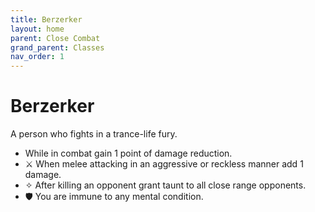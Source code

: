 ```yaml
---
title: Berzerker
layout: home
parent: Close Combat
grand_parent: Classes
nav_order: 1
---
```


# Berzerker
A person who fights in a trance-life fury.

*  While in combat gain 1 point of damage reduction.
*  ⚔ When melee attacking in an aggressive or reckless manner add 1 damage.
*  ✧ After killing an opponent grant taunt to all close range opponents.
*  🛡 You are immune to any mental condition.
